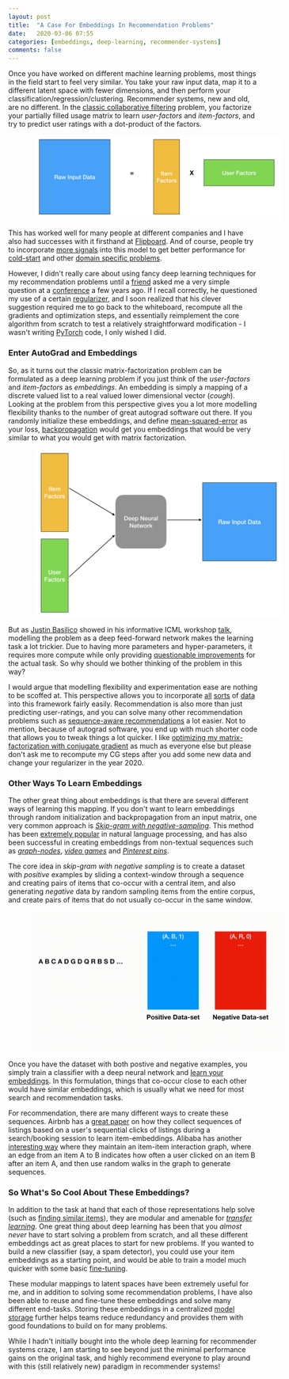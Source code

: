 ```yaml
---
layout: post
title:  "A Case For Embeddings In Recommendation Problems"
date:   2020-03-06 07:55
categories: [embeddings, deep-learning, recommender-systems]
comments: false
---
```


<meta name="twitter:description" content = "Once you have worked on different machine learning problems, most things in the field start to feel very similar. You take your raw input data, map it to a different latent space with fewer dimensions, and then perform your classification/regression/clustering. Recommender systems, new and old, are no different. In the classic collaborative filtering problem, you factorize your partially filled usage matrix to learn *user-factors* and *item-factors*, and try to predict user ratings with a dot-product of the factors."/>
<meta property="og:description" content = "Once you have worked on different machine learning problems, most things in the field start to feel very similar. You take your raw input data, map it to a different latent space with fewer dimensions, and then perform your classification/regression/clustering. Recommender systems, new and old, are no different. In the classic collaborative filtering problem, you factorize your partially filled usage matrix to learn *user-factors* and *item-factors*, and try to predict user ratings with a dot-product of the factors."/>
<meta property="og:title" content = "A Case For Embeddings In Recommendation Problems"/>
<meta property="og:image" content = "{{ site.url }}/assets/MF.png"/>
<meta name="twitter:image" content = "{{ site.url }}/assets/MF.png"/>

Once you have worked on different machine learning problems, most things in the field start to feel very similar. You take your raw input data, map it to a different latent space with fewer dimensions, and then perform your classification/regression/clustering. Recommender systems, new and old, are no different. In the [classic collaborative filtering](https://www.benfrederickson.com/matrix-factorization/) problem, you factorize your partially filled usage matrix to learn *user-factors* and *item-factors*, and try to predict user ratings with a dot-product of the factors.

<img src="/assets/MF.png" alt="Matrix Factorization"  style="padding-left: 10%; padding-right: 10%; text-align:center;">

<!--more-->

This has worked well for many people at different companies and I have also had successes with it firsthand at [Flipboard](http://flipboard.com). And of course, people try to incorporate [more signals](https://cs.stanford.edu/people/jure/pubs/reviews-recsys13.pdf) into this model to get better performance for [cold-start](https://en.wikipedia.org/wiki/Cold_start_(recommender_systems)) and other [domain specific problems](https://www.youtube.com/watch?v=RtCiGhnskcM).

However, I didn't really care about using fancy deep learning techniques for my recommendation problems until a [friend](https://ivesmacedo.com) asked me a very simple question at a [conference](https://recsys.acm.org/) a few years ago. If I recall correctly, he questioned my use of a certain [regularizer](https://en.wikipedia.org/wiki/Regularization_(mathematics)), and I soon realized that his clever suggestion required me to go back to the whiteboard, recompute all the gradients and optimization steps, and essentially reimplement the core algorithm from scratch to test a relatively straightforward modification - I wasn't writing [PyTorch](https://pytorch.org/) code, I only wished I did.

### Enter AutoGrad and Embeddings

So, as it turns out the classic matrix-factorization problem can be formulated as a deep learning problem if you just think of the *user-factors* and *item-factors* as *embeddings*. An embedding is simply a mapping of a discrete valued list to a real valued lower dimensional vector (*cough*). Looking at the problem from this perspective gives you a lot more modelling flexibility thanks to the number of great autograd software out there. If you randomly initialize these embeddings, and define [mean-squared-error](https://en.wikipedia.org/wiki/Mean_squared_error) as your loss, [backpropagation](https://en.wikipedia.org/wiki/Backpropagation) would get you embeddings that would be very similar to what you would get with matrix factorization.

<img src="/assets/FFN.png" alt="Feed-forward view of RecSys"  style="padding-left: 10%; padding-right: 10%; text-align:center;">

But as [Justin Basilico](https://twitter.com/JustinBasilico) showed in his informative ICML workshop [talk](https://www.slideshare.net/justinbasilico/recent-trends-in-personalization-a-netflix-perspective), modelling the problem as a deep feed-forward network makes the learning task a lot trickier. Due to having more parameters and hyper-parameters, it requires more compute while only providing [questionable improvements](https://arxiv.org/abs/1907.06902) for the actual task. So why should we bother thinking of the problem in this way?

I would argue that modelling flexibility and experimentation ease are nothing to be scoffed at. This perspective allows you to incorporate [all](https://arxiv.org/pdf/1607.07326.pdf) [sorts](https://openreview.net/pdf?id=ryTYxh5ll) of [data](https://arxiv.org/abs/1510.01784) into this framework fairly easily. Recommendation is also more than just predicting user-ratings, and you can solve many other recommendation problems such as [sequence-aware recommendations](https://arxiv.org/abs/1802.08452) a lot easier. Not to mention, because of autograd software, you end up with much shorter code that allows you to tweak things a lot quicker. I like [optimizing my matrix-factorization with conjugate gradient](https://www.benfrederickson.com/fast-implicit-matrix-factorization/) as much as everyone else but please don't ask me to recompute my CG steps after you add some new data and change your regularizer in the year 2020. 

### Other Ways To Learn Embeddings

The other great thing about embeddings is that there are several different ways of learning this mapping. If you don't want to learn embeddings through random initialization and backpropagation from an input matrix, one very common approach is *[Skip-gram with negative-sampling](https://arxiv.org/abs/1310.4546)*. This method has been [extremely popular](https://github.com/google-research/bert) in natural language processing, and has also been successful in creating embeddings from non-textual sequences such as *[graph-nodes](https://snap.stanford.edu/node2vec/)*, *[video games](https://arxiv.org/abs/1603.04259)* and *[Pinterest pins](https://medium.com/the-graph/applying-deep-learning-to-related-pins-a6fee3c92f5e)*.

The core idea in *skip-gram with negative sampling* is to create a dataset with *positive* examples by sliding a context-window through a sequence and creating pairs of items that co-occur with a central item, and also generating *negative* data by random sampling items from the entire corpus, and create pairs of items that do not usually co-occur in the same window.

<img src="/assets/animation1.gif" alt="Skipgram"  style="padding-left: 10%; padding-right: 10%; text-align:center;">

Once you have the dataset with both postive and negative examples, you simply train a classifier with a deep neural network and [learn your embeddings](https://cs224d.stanford.edu/lecture_notes/notes1.pdf). In this formulation, things that co-occur close to each other would have similar embeddings, which is usually what we need for most search and recommendation tasks.

For recommendation, there are many different ways to create these sequences. Airbnb has a [great paper](https://www.kdd.org/kdd2018/accepted-papers/view/real-time-personalization-using-embeddings-for-search-ranking-at-airbnb) on how they collect sequences of listings based on a user's sequential clicks of listings during a search/booking session to learn item-embeddings. Alibaba has another [interesting way](https://arxiv.org/pdf/1803.02349.pdf) where they maintain an item-item interaction graph, where an edge from an item A to B indicates how often a user clicked on an item B after an item A, and then use random walks in the graph to generate sequences.

### So What's So Cool About These Embeddings?

In addition to the task at hand that each of those representations help solve (such as [finding similar items](https://medium.com/the-graph/applying-deep-learning-to-related-pins-a6fee3c92f5e)), they are modular and amenable for *[transfer learning](https://en.wikipedia.org/wiki/Transfer_learning)*. One great thing about deep learning has been that you *almost never* have to start solving a problem from scratch, and all these different embeddings act as great places to start for new problems. If you wanted to build a new classifier (say, a spam detector), you could use your item embeddings as a starting point, and would be able to train a model much quicker with some basic [fine-tuning](http://wiki.fast.ai/index.php/Fine_tuning). 

These modular mappings to latent spaces have been extremely useful for me, and in addition to solving some recommendation problems, I have also been able to reuse and fine-tune these embeddings and solve many different end-tasks. Storing these embeddings in a centralized [model storage](https://mlflow.org/docs/latest/models.html) further helps teams reduce redundancy and provides them with good foundations to build on for many problems. 

While I hadn't initially bought into the whole deep learning for recommender systems craze, I am starting to see beyond just the minimal performance gains on the original task, and highly recommend everyone to play around with this (still relatively new) paradigm in recommender systems!
